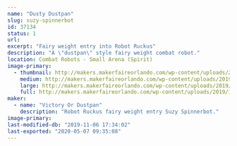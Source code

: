 ```yaml
---
name: "Dusty Dustpan"
slug: suzy-spinnerbot
id: 37134
status: 1
url: 
excerpt: "Fairy weight entry into Robot Ruckus"
description: "A \"dustpan\" style fairy weight combat robot."
location: Combat Robots - Small Arena (Spirit)
image-primary:
  - thumbnail: http://makers.makerfaireorlando.com/wp-content/uploads/2019/10/VoD-150x150.png
    medium: http://makers.makerfaireorlando.com/wp-content/uploads/2019/10/VoD-300x221.png
    large: http://makers.makerfaireorlando.com/wp-content/uploads/2019/10/VoD.png
    full: http://makers.makerfaireorlando.com/wp-content/uploads/2019/10/VoD.png
maker:
  - name: "Victory Or Dustpan"
    description: "Robot Ruckus fairy weight entry Suzy Spinnerbot."
image-primary: 
last-modified-db: "2019-11-06 17:34:02"
last-exported: "2020-05-07 09:35:08"
---
```

